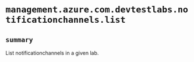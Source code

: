 # `management.azure.com.devtestlabs.notificationchannels.list`

## `summary`
List notificationchannels in a given lab.


